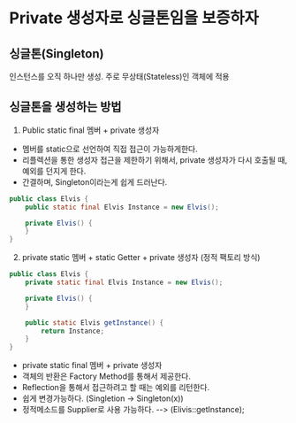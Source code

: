 # Private 생성자로 싱글톤임을 보증하자

## 싱글톤(Singleton)

인스턴스를 오직 하나만 생성. 주로 무상태(Stateless)인 객체에 적용

## 싱글톤을 생성하는 방법

1. Public static final 멤버 + private 생성자

- 멤버를 static으로 선언하여 직접 접근이 가능하게한다.
- 리플렉션을 통한 생성자 접근을 제한하기 위해서, private 생성자가 다시 호출될 때, 예외를 던지게 한다.
- 간결하며, Singleton이라는게 쉽게 드러난다.

```java
public class Elvis {
    public static final Elvis Instance = new Elvis();

    private Elvis() {
    }
}
```

2. private static 멤버 + static Getter + private 생성자 (정적 팩토리 방식)

```java
public class Elvis {
    private static final Elvis Instance = new Elvis();

    private Elvis() {
    }

    public static Elvis getInstance() {
        return Instance;
    }
}
  ```
- private static final 멤버 + private 생성자
- 객체의 반환은 Factory Method를 통해서 제공한다.
- Reflection을 통해서 접근하려고 할 때는 예외를 리턴한다.
- 쉽게 변경가능하다. (Singletion -> Singleton(x))
- 정적메소드를 Supplier로 사용 가능하다. --> (Elivis::getInstance);

